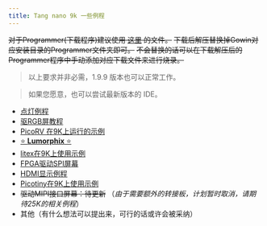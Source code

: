 ```yaml
---
title: Tang nano 9k 一些例程
---
```


~~对于Programmer(下载程序)建议使用 [这里](https://dl.sipeed.com/shareURL/TANG/programmer/archived) 的文件。~~
~~下载后解压替换掉Gowin对应安装目录的Programmer文件夹即可。~~
~~不会替换的话可以在下载解压后的Programmer程序中手动添加对应下载文件来进行烧录。~~

> 以上要求并非必需，1.9.9 版本也可以正常工作。

> 如果您愿意，也可以尝试最新版本的 IDE。

- [点灯例程](./examples/LED.md)
- [驱RGB屏教程](./examples/LCD.md)
- [PicoRV 在9K上运行的示例](./examples/picorv.md)
- [⭐ **Lumorphix** ⭐](https://brisbanesilicon.com.au/products/lumorphix/beta-releases/#beta-release-02.0001)
- [litex在9K上使用示例](https://github.com/curliph/tang_nano_9k_test)
- [FPGA驱动SPI屏幕](https://github.com/sipeed/TangNano-9K-example/tree/main/spi_lcd)
- [HDMI显示例程](https://github.com/sipeed/TangNano-9K-example/tree/main/hdmi)
- [Picotiny在9K上使用示例](https://github.com/sipeed/TangNano-9K-example/tree/main/picotiny)
- ~~驱动MIPI接口屏幕：待更新~~ （*由于需要额外的转接板，计划暂时取消，请期待25K的相关例程*）
- 其他（有什么想法可以提出来，可行的话或许会被采纳）